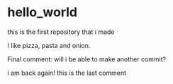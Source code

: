 # hello_world
this is the first repository that i made


I like pizza, pasta and onion.

Final comment: will i be able to make another commit?

i am back again! this is the last comment
